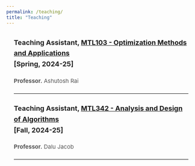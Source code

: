```yaml
---
permalink: /teaching/
title: "Teaching"
---
```


<div class="project-list">
  <!-- Project 1 -->
<div class="project">
    <h3 class="project-title">
      Teaching Assistant, <a href="https://maths.iitd.ac.in/drupal/courses/mtl103" target="_blank">MTL103 - Optimization Methods and Applications</a> 
      <br>[Spring, 2024-25]
    </h3>
    <p class="contributors"><strong>Professor.</strong> Ashutosh Rai</p>
  </div>
  <hr>

  <!-- Project 2 -->
<div class="project">
    <h3 class="project-title">
      Teaching Assistant, <a href="https://sites.google.com/view/dalujacob/teaching/analysis-and-design-of-algorithms?authuser=0" target="_blank">MTL342 - Analysis and Design of Algorithms</a> 
      <br>[Fall, 2024-25]
    </h3>
    <p class="contributors"><strong>Professor.</strong> Dalu Jacob</p>
  </div>
  <hr>

  
</div>

<script>
function toggleAbstract(abstractId, button) {
  const abstract = document.getElementById(abstractId);

  if (abstract.classList.contains("hidden")) {
    abstract.classList.remove("hidden");
    abstract.style.display = "block"; // Ensure visibility
    button.innerText = "Hide Abstract";
  } else {
    abstract.classList.add("hidden");
    abstract.style.display = "none"; // Hide the content
    button.innerText = "View Abstract";
  }
}
</script>

<style>
/* General Styles */
body {
  /* font-family: 'Arial', sans-serif; */
  line-height: 1.6;
  color: #333;
}

.project-list {
  max-width: 800px;
  margin: 30px auto;
  padding: 0 20px;
}

.project {
  margin-bottom: 20px;
}

.project-title {
  font-size: 18px;
  font-weight: bold;
  color: #222;
}

.contributors {
  margin: 5px 0 10px;
  font-size: 15px;
  color: #555;
}

.toggle-abstract {
  background-color: #f8f8f8;
  color: #555;
  border: 1px solid #ccc;
  padding: 6px 12px;
  font-size: 14px;
  border-radius: 4px;
  cursor: pointer;
  transition: background-color 0.3s, color 0.3s, border-color 0.3s;
}

.toggle-abstract:hover {
  background-color: #e8e8e8;
  color: #222;
  border-color: #999;
}

.abstract-content {
  margin-top: 10px;
  font-size: 15px;
  color: #444;
  line-height: 1.6;
  border-left: 3px solid #ddd;
  padding-left: 10px;
  display: none; /* Hidden by default */
}

.project-link {
  color: #007acc;
  text-decoration: none;
  font-weight: bold;
}

.project-link:hover {
  text-decoration: underline;
}

hr {
  border: 0;
  border-top: 1px solid #ddd;
  margin: 20px 0;
}
</style>